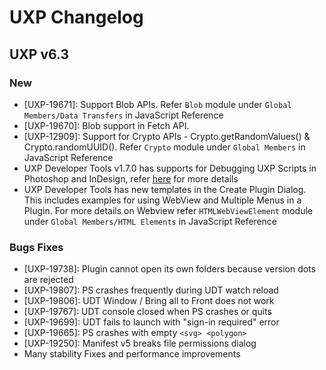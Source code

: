 <!--
index_desc: Change Log in UXP version
-->

# UXP Changelog

## UXP v6.3

### New
- [UXP-19671]: Support Blob APIs. Refer `Blob` module under `Global Members/Data Transfers` in JavaScript Reference
- [UXP-19670]: Blob support in Fetch API.
- [UXP-12909]: Support for Crypto APIs - Crypto.getRandomValues() & Crypto.randomUUID(). Refer `Crypto` module under `Global Members` in JavaScript Reference
- UXP Developer Tools v1.7.0 has supports for Debugging UXP Scripts in Photoshop and InDesign, refer [here](https://developer.adobe.com/photoshop/uxp/2022/scripting/getting-started/) for more details
- UXP Developer Tools has new templates in the Create Plugin Dialog. This includes examples for using WebView and Multiple Menus in a Plugin. For more details on Webview refer `HTMLWebViewElement` module under `Global Members/HTML Elements` in JavaScript Reference

### Bugs Fixes
- [UXP-19738]: Plugin cannot open its own folders because version dots are rejected
- [UXP-19807]: PS crashes frequently during UDT watch reload
- [UXP-19806]: UDT Window / Bring all to Front does not work
- [UXP-19767]: UDT console closed when PS crashes or quits
- [UXP-19699]: UDT fails to launch with "sign-in required" error
- [UXP-19665]: PS crashes with empty `<svg> <polygon>`
- [UXP-19250]: Manifest v5 breaks file permissions dialog
- Many stability Fixes and performance improvements
  